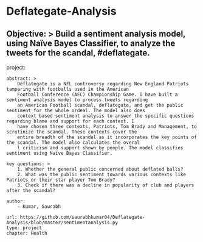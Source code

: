 # Deflategate-Analysis

Objective: > 
        Build a sentiment analysis model, using Naïve Bayes Classifier, to analyze the tweets for the scandal, #deflategate.
---
project:   
    
    abstract: >
        Deflategate is a NFL controversy regarding New England Patriots tampering with footballs used in the American
        Football Conference (AFC) Championship Game. I have built a sentiment analysis model to process tweets regarding
        an American Football scandal, deflategate, and get the public sentiment for the whole ordeal. The model also does
        context based sentiment analysis to answer the specific questions regarding blame and support for each context. I
        have chosen three contexts, Patriots, Tom Brady and Management, to scrutinize the scandal. These contexts cover the
        entire breadth of the scandal as it incorporates the key points of the scandal. The model also calculates the overal
        l criticism and support shown by people. The model classifies sentiment using Naïve Bayes Classifier.

    key questions: >
        1. Whether the general public concerned about deflated balls? 
        2. What was the public sentiment towards various contexts like Patriots or their star player Tom Brady?
        3. Check if there was a decline in popularity of club and players after the scandal?   
        
    author:
        - Kumar, Saurabh  

    url: https://github.com/saurabhkumar04/Deflategate-Analysis/blob/master/sentimentanalysis.py
    type: project
    chapter: Health
